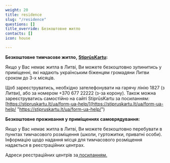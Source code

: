 ```yaml
---
weight: 20
title: residence
slug: "/residence"
questions: []
title_override: Безкоштовне житло
contacts: []
icon: house

---
```

**Безкоштовне тимчасове житло,** [**StiprūsKartu**](https://stipruskartu.lt/lt)**:**

Якщо у Вас немає житла в Литві, Ви можете безкоштовно зупинитись у приміщенні, які надають українським біженцям громадяни Литви сроком до 3-х місяців.

Щоб зареєструватись, необхідно зателефонувати на гарячу лінію 1827 (з Литви), або за номером +370 677 22222 (з-за корону). Також можна зареєструватись самостійно на сайті   StiprūsKartu за посиланням: [https://stipruskartu.lt/ua/form-ua-help/](https://stipruskartu.lt/ua/form-ua-help/ "https://stipruskartu.lt/ua/form-ua-help/")

**Безкоштовне проживання у приміщеннях самоврядування:**

Якщо у Вас немає житла в Литві, Ви можете безкоштовно перебувати в пунктах тимчасового розміщення (школи, гуртожитки, приватні особи). Інформацію щодо надання місця для тимчасового розміщення надається в реєстраційних центрах.

Адреси реєстраційних центрів за[ посиланням.](https://suukraina.lt/ua/refugee-guide/migration-office/#tab-3)